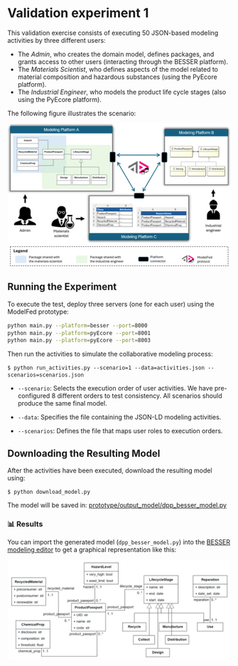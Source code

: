 # Validation experiment 1

This validation exercise consists of executing 50 JSON-based modeling activities by three different users:

- The *Admin*, who creates the domain model, defines packages, and grants access to other users (interacting through the BESSER platform).
- The *Materials Scientist*, who defines aspects of the model related to material composition and hazardous substances (using the PyEcore platform).
- The *Industrial Engineer*, who models the product life cycle stages (also using the PyEcore platform).

The following figure illustrates the scenario:

<div align="center">
  <img src="./figs/dpp_case.png" alt="DPP Scenraio" width="600"/>
</div>

## Running the Experiment

To execute the test, deploy three servers (one for each user) using the ModelFed prototype:

```bash
python main.py --platform=besser --port=8000
python main.py --platform=pyEcore --port=8001
python main.py --platform=pyEcore --port=8003
```

Then run the activities to simulate the collaborative modeling process:

    $ python run_activities.py --scenario=1 --data=activities.json --scenarios=scenarios.json

- `--scenario`: Selects the execution order of user activities. We have pre-configured 8 different orders to test consistency. All scenarios should produce the same final model.

- `--data`: Specifies the file containing the JSON-LD modeling activities.

- `--scenarios`: Defines the file that maps user roles to execution orders.

## Downloading the Resulting Model

After the activities have been executed, download the resulting model using:

    $ python download_model.py

The model will be saved in: [prototype/output_model/dpp_besser_model.py](output_model/dpp_besser_model.py)

### 📊 Results

You can import the generated model (`dpp_besser_model.py`) into the [BESSER modeling editor](https://editor.besser-pearl.org/) to get a graphical representation like this:

<div align="center">
  <img src="./figs/exp1.png" alt="DPP model" width="500"/>
</div>